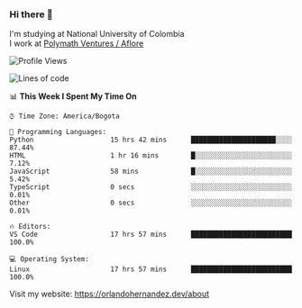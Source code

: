### Hi there 👋


<!--**AR4Z/AR4Z** is a ✨ _special_ ✨ repository because its `README.md` (this file) appears on your GitHub profile.

Here are some ideas to get you started:-->
I'm studying at National University of Colombia
<br>
I work at <a href="https://www.aflore.co/">Polymath Ventures / Aflore</a>
<br>

<!--START_SECTION:waka-->
![Profile Views](http://img.shields.io/badge/Profile%20Views-0-blue)

![Lines of code](https://img.shields.io/badge/From%20Hello%20World%20I%27ve%20Written-17.2%20million%20lines%20of%20code-blue)

📊 **This Week I Spent My Time On** 

```text
⌚︎ Time Zone: America/Bogota

💬 Programming Languages: 
Python                   15 hrs 42 mins      █████████████████████░░░░   87.44% 
HTML                     1 hr 16 mins        █░░░░░░░░░░░░░░░░░░░░░░░░   7.12% 
JavaScript               58 mins             █░░░░░░░░░░░░░░░░░░░░░░░░   5.42% 
TypeScript               0 secs              ░░░░░░░░░░░░░░░░░░░░░░░░░   0.01% 
Other                    0 secs              ░░░░░░░░░░░░░░░░░░░░░░░░░   0.01%

🔥 Editors: 
VS Code                  17 hrs 57 mins      █████████████████████████   100.0%

💻 Operating System: 
Linux                    17 hrs 57 mins      █████████████████████████   100.0%

```


<!--END_SECTION:waka-->


Visit my website: https://orlandohernandez.dev/about

